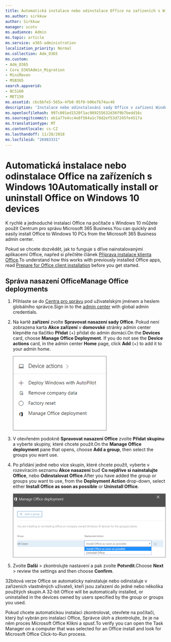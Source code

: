 ```yaml
---
title: Automatická instalace nebo odinstalace Office na zařízeních s Windows 10
ms.author: sirkkuw
author: Sirkkuw
manager: scotv
ms.audience: Admin
ms.topic: article
ms.service: o365-administration
localization_priority: Normal
ms.collection: Adm_O365
ms.custom:
- Adm_O365
- Core_O365Admin_Migration
- MiniMaven
- MSB365
search.appverid:
- BCS160
- MET150
ms.assetid: cbc6bfe5-565a-4fb8-95f0-b06e7b74ac46
description: 'Instalace nebo odinstalování sady Office v zařízení Windows 10 z středisku pro správce Microsoft 365 Business. '
ms.openlocfilehash: 997c001ed1520f1ac989255632d36f9b7bedd16c
ms.sourcegitcommit: eb1a77e4cc4e8f564a1c78d2ef53d7245fe4517a
ms.translationtype: MT
ms.contentlocale: cs-CZ
ms.lasthandoff: 11/28/2018
ms.locfileid: "26983331"
---
```

# <a name="automatically-install-or-uninstall-office-on-windows-10-devices"></a><span data-ttu-id="38916-103">Automatická instalace nebo odinstalace Office na zařízeních s Windows 10</span><span class="sxs-lookup"><span data-stu-id="38916-103">Automatically install or uninstall Office on Windows 10 devices</span></span>

<span data-ttu-id="38916-104">K rychlé a jednoduché instalaci Office na počítače s Windows 10 můžete použít Centrum pro správu Microsoft 365 Business.</span><span class="sxs-lookup"><span data-stu-id="38916-104">You can quickly and easily install Office to Windows 10 PCs from the Microsoft 365 Business admin center.</span></span>
  
<span data-ttu-id="38916-105">Pokud se chcete dozvědět, jak to funguje s dříve nainstalovanými aplikacemi Office, napřed si přečtěte článek [Příprava instalace klienta Office](prepare-for-office-client-deployment.md).</span><span class="sxs-lookup"><span data-stu-id="38916-105">To understand how this works with previously installed Office apps, read [Prepare for Office client installation](prepare-for-office-client-deployment.md) before you get started.</span></span> 
  
## <a name="manage-office-deployments"></a><span data-ttu-id="38916-106">Správa nasazení Office</span><span class="sxs-lookup"><span data-stu-id="38916-106">Manage Office deployments</span></span>

1. <span data-ttu-id="38916-107">Přihlaste se do [Centra pro správu](https://aka.ms/bcsportal) pod uživatelským jménem a heslem globálního správce.</span><span class="sxs-lookup"><span data-stu-id="38916-107">Sign in to the [admin center](https://aka.ms/bcsportal) with global admin credentials.</span></span> 
    
2. <span data-ttu-id="38916-p101">Na kartě **zařízení** zvolte **Spravovat nasazení sady Office**.    Pokud není zobrazena karta **Akce zařízení** v **domovské** stránky admin center klepněte na tlačítko **Přidat** (+) přidat do admin domácí.</span><span class="sxs-lookup"><span data-stu-id="38916-p101">On the **Devices** card, choose **Manage Office Deployment**.    If you do not see the **Device actions** card, in the admin center **Home** page, click **Add** (+) to add it to your admin home.</span></span>
    
    ![Screenshot of the Devices card in the admin center](media/9982e784-dbf9-4a76-a159-bb3e2e5aa23f.png)
  
3. <span data-ttu-id="38916-111">V otevřeném podokně **Spravovat nasazení Office** zvolte **Přidat skupinu** a vyberte skupiny, které chcete použít.</span><span class="sxs-lookup"><span data-stu-id="38916-111">On the **Manage Office deployment** pane that opens, choose **Add a group**, then select the groups you want use.</span></span>
    
4. <span data-ttu-id="38916-112">Po přidání jedné nebo více skupin, které chcete použít, vyberte v rozevíracím seznamu **Akce nasazení** buď **Co nejdříve si nainstalujte Office**, nebo **Odinstalovat Office**.</span><span class="sxs-lookup"><span data-stu-id="38916-112">After you have added the group or groups you want to use, from the **Deployment Action** drop-down, select either **Install Office as soon as possible** or **Uninstall Office**.</span></span>
    
    ![In the Manage Office deployment pane, choose either Install Office as soon as possible, or Uninstall Office.](media/00f24a61-1848-40c0-b037-78d726c7d757.png)
  
5. <span data-ttu-id="38916-114">Zvolte **Další** \> zkontrolujte nastavení a pak zvolte **Potvrdit**.</span><span class="sxs-lookup"><span data-stu-id="38916-114">Choose **Next** \> review the settings and then choose **Confirm**.</span></span>
    
<span data-ttu-id="38916-115">32bitová verze Office se automaticky nainstaluje nebo odinstaluje v zařízeních vlastněných uživateli, kteří jsou zařazení do jedné nebo několika použitých skupin.</span><span class="sxs-lookup"><span data-stu-id="38916-115">A 32-bit Office will be automatically installed, or uninstalled in the devices owned by users specified by the group or groups you used.</span></span>
  
<span data-ttu-id="38916-116">Pokud chcete automatickou instalaci zkontrolovat, otevřete na počítači, který byl vybrán pro instalaci Office, Správce úloh a zkontrolujte, že je na něm proces Microsoft Office Klikni a spusť.</span><span class="sxs-lookup"><span data-stu-id="38916-116">To verify you can open the Task Manager on a computer that was selected for an Office install and look for Microsoft Office Click-to-Run process.</span></span>
  


